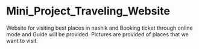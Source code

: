# Mini_Project_Traveling_Website
Website for visiting best places in nashik and Booking ticket through online mode and Guide will be provided.
Pictures are provided of places that we want to visit.
